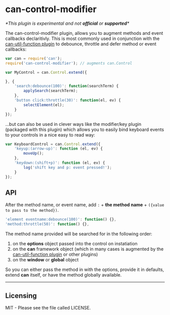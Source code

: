 # can-control-modifier

_\*This plugin is experimental and not **official** or **supported**\*_


The can-control-modifier plugin, allows you to augment methods and event callbacks declaritivly. This is most commonly used in conjunction with the [can-util-function plugin](https://github.com/canjs/can-util-function) to debounce, throttle and defer method or event callbacks:

```javascript
var can = require('can');
require('can-control-modifier'); // augments can.Control

var MyControl = can.Control.extend({

}, {
    'search:debounce(100)': function(searchTerm) {
        applySearch(searchTerm);
    },
    'button click:throttle(30)': function(el, ev) {
        selectElement(el);
    }
});
```

...but can also be used in clever ways like the modifier/key plugin (packaged with this plugin) which allows you to easily bind keyboard events to your controls in a nice easy to read way:

```javascript
var KeyboardControl = can.Control.extend({
    'keyup:(arrow-up)': function (el, ev) {
        moveUp();
    },
    'keydown:(shift+p)': function (el, ev) {
        log('shift key and p: event pressed!');
    }
});
```

## API

After the method name, or event name, add `:` + **the method name** + `({value to pass to the method})`.

```javascript
'element eventname:debounce(100)': function() {},
'method:throttle(50)': function() {},

```

The method name provided will be searched for in the following order:

1. on the **options** object passed into the control on instatiation
2. on the **can** framework object (which in many cases is augmented by the [can-util-function plugin](https://github.com/canjs/can-util-function) or other plugins)
3. on the **window** or **global** object

So you can either pass the method in with the options, provide it in defaults, extend **can** itself, or have the method globally available.

-------------------


Licensing
---------

  MIT - Please see the file called LICENSE.

